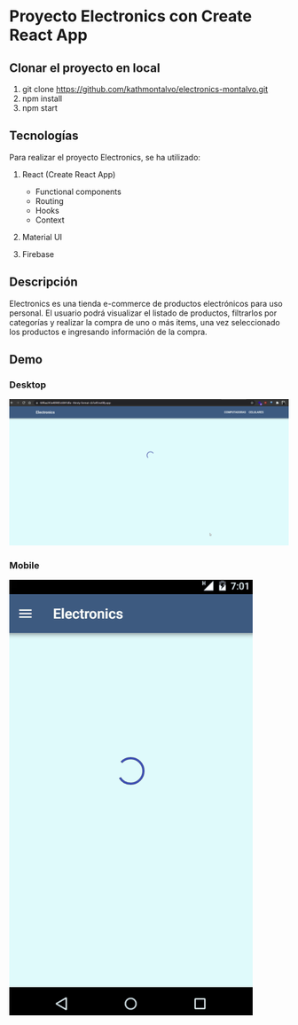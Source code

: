 # Proyecto Electronics con Create React App

## Clonar el proyecto en local

1. git clone https://github.com/kathmontalvo/electronics-montalvo.git
2. npm install
3. npm start

## Tecnologías

Para realizar el proyecto Electronics, se ha utilizado:
1. React (Create React App)
    * Functional components
    * Routing
    * Hooks
    * Context

2. Material UI
3. Firebase

## Descripción

Electronics es una tienda e-commerce de productos electrónicos para uso personal. El usuario podrá visualizar el listado de productos, filtrarlos por categorías y realizar la compra de uno o más items, una vez seleccionado los productos e ingresando información de la compra.

## Demo 

### Desktop
![Gif animado - Demostración del funcionamiento de la aplicación en versión escritorio](https://raw.githubusercontent.com/kathmontalvo/electronics-montalvo/master/public/assets/demo/electronics-desktop.gif)

### Mobile
![Gif animado - Demostración del funcionamiento de la aplicación en versión móvil](https://raw.githubusercontent.com/kathmontalvo/electronics-montalvo/master/public/assets/demo/electronics-mobile.gif)
